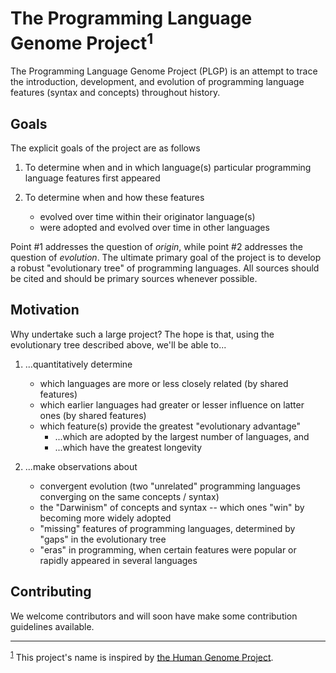 # The Programming Language Genome Project<a name="footnote1"><sup>1</sup></a>

The Programming Language Genome Project (PLGP) is an attempt to trace the introduction, development, and evolution of programming language features (syntax and concepts) throughout history.

## Goals

The explicit goals of the project are as follows

1. To determine when and in which language(s) particular programming language features first appeared
    
2. To determine when and how these features
    - evolved over time within their originator language(s)
    - were adopted and evolved over time in other languages

Point #1 addresses the question of _origin_, while point #2 addresses the question of _evolution_. The ultimate primary goal of the project is to develop a robust "evolutionary tree" of programming languages. All sources should be cited and should be primary sources whenever possible.

## Motivation

Why undertake such a large project? The hope is that, using the evolutionary tree described above, we'll be able to...

1. ...quantitatively determine
    - which languages are more or less closely related (by shared features)
    - which earlier languages had greater or lesser influence on latter ones (by shared features)
    - which feature(s) provide the greatest "evolutionary advantage"
        - ...which are adopted by the largest number of languages, and
        - ...which have the greatest longevity

2. ...make observations about
    - convergent evolution (two "unrelated" programming languages converging on the same concepts / syntax)
    - the "Darwinism" of concepts and syntax -- which ones "win" by becoming more widely adopted
    - "missing" features of programming languages, determined by "gaps" in the evolutionary tree
    - "eras" in programming, when certain features were popular or rapidly appeared in several languages

## Contributing

We welcome contributors and will soon have make some contribution guidelines available.

---

<sup>[1](#footnote1)</sup> This project's name is inspired by [the Human Genome Project](https://en.wikipedia.org/wiki/Human_Genome_Project).
